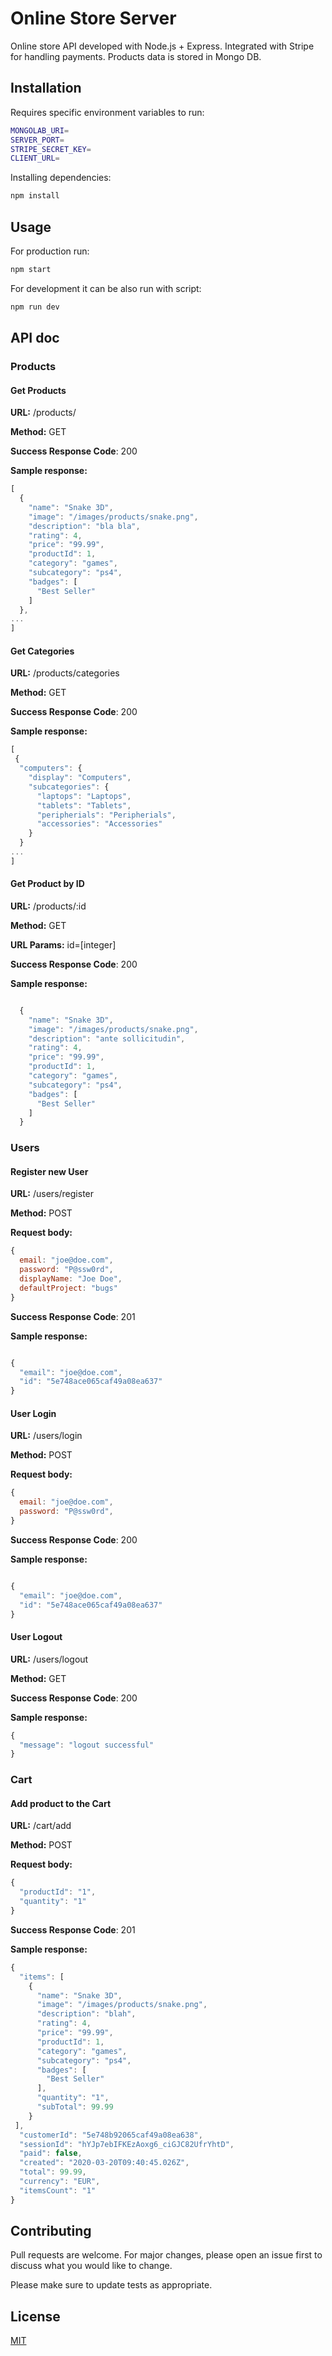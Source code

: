 # Online Store Server

Online store API developed with Node.js + Express.
Integrated with Stripe for handling payments. 
Products data is stored in Mongo DB.


## Installation


Requires specific environment variables to run:


```bash
MONGOLAB_URI=
SERVER_PORT=
STRIPE_SECRET_KEY=
CLIENT_URL=
```

Installing dependencies:

```bash
npm install
```

## Usage

For production run:
```bash
npm start
```
For development it can be also run with script:

```bash
npm run dev
```

## API doc

### Products

#### Get Products

**URL:** /products/

**Method:** GET

**Success Response Code**: 200

**Sample response:**

```javaScript
[
  {
    "name": "Snake 3D",
    "image": "/images/products/snake.png",
    "description": "bla bla",
    "rating": 4,
    "price": "99.99",
    "productId": 1,
    "category": "games",
    "subcategory": "ps4",
    "badges": [
      "Best Seller"
    ]
  },
...
]

```


#### Get Categories

**URL:** /products/categories

**Method:** GET

**Success Response Code**: 200

**Sample response:**

```javaScript
[
 {
  "computers": {
    "display": "Computers",
    "subcategories": {
      "laptops": "Laptops",
      "tablets": "Tablets",
      "peripherials": "Peripherials",
      "accessories": "Accessories"
    }
  }
...
]

```

#### Get Product by ID
**URL:** /products/:id

**Method:** GET

**URL Params:** id=[integer]


**Success Response Code**: 200

**Sample response:**

```javaScript

  {
    "name": "Snake 3D",
    "image": "/images/products/snake.png",
    "description": "ante sollicitudin",
    "rating": 4,
    "price": "99.99",
    "productId": 1,
    "category": "games",
    "subcategory": "ps4",
    "badges": [
      "Best Seller"
    ]
  }
```
### Users
#### Register new User
**URL:** /users/register

**Method:** POST

**Request body:**
```javaScript
{
  email: "joe@doe.com",
  password: "P@ssw0rd",
  displayName: "Joe Doe",
  defaultProject: "bugs"
}
```

**Success Response Code**: 201

**Sample response:**

```javaScript

{
  "email": "joe@doe.com",
  "id": "5e748ace065caf49a08ea637"
}
```
#### User Login
**URL:** /users/login

**Method:** POST

**Request body:**
```javaScript
{
  email: "joe@doe.com",
  password: "P@ssw0rd",
}
```

**Success Response Code**: 200

**Sample response:**

```javaScript

{
  "email": "joe@doe.com",
  "id": "5e748ace065caf49a08ea637"
}
```

#### User Logout
**URL:** /users/logout

**Method:** GET

**Success Response Code**: 200

**Sample response:**

```javaScript
{
  "message": "logout successful"
}
```

### Cart
#### Add product to the Cart

**URL:** /cart/add

**Method:** POST

**Request body:**
```javaScript
{
  "productId": "1",
  "quantity": "1"
}
```

**Success Response Code**: 201

**Sample response:**

```javaScript
{
  "items": [
    {
      "name": "Snake 3D",
      "image": "/images/products/snake.png",
      "description": "blah",
      "rating": 4,
      "price": "99.99",
      "productId": 1,
      "category": "games",
      "subcategory": "ps4",
      "badges": [
        "Best Seller"
      ],
      "quantity": "1",
      "subTotal": 99.99
    }
 ],
  "customerId": "5e748b92065caf49a08ea638",
  "sessionId": "hYJp7ebIFKEzAoxg6_ciGJC82UfrYhtD",
  "paid": false,
  "created": "2020-03-20T09:40:45.026Z",
  "total": 99.99,
  "currency": "EUR",
  "itemsCount": "1"
}
```

## Contributing
Pull requests are welcome. For major changes, please open an issue first to discuss what you would like to change.

Please make sure to update tests as appropriate.

## License
[MIT](https://choosealicense.com/licenses/mit/)